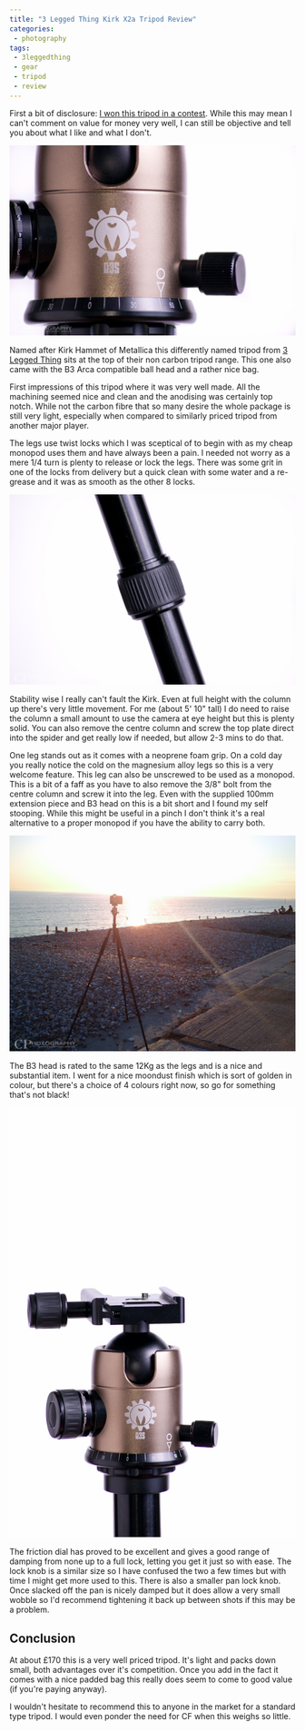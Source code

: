 ```yaml
---
title: "3 Legged Thing Kirk X2a Tripod Review"
categories:
 - photography
tags:
 - 3leggedthing
 - gear
 - tripod
 - review
---
```

First a bit of disclosure: [I won this tripod in a contest][contest]. While this may mean I can't comment on value for money very well, I can still be objective and tell you about what I like and what I don't.

<img class="padded center"
		alt="3 Legged Thing B3 head"
		src="/images/2011-10-10-3-legged-thing-kirk-x2a-tripod-review/DSC_0043.jpg" />

<!-- more -->

Named after Kirk Hammet of Metallica this differently named tripod from [3 Legged Thing][3lt] sits at the top of their non carbon tripod range. This one also came with the B3 Arca compatible ball head and a rather nice bag.

First impressions of this tripod where it was very well made. All the machining seemed nice and clean and the anodising was certainly top notch. While not the carbon fibre that so many desire the whole package is still very light, especially when compared to similarly priced tripod from another major player.

The legs use twist locks which I was sceptical of to begin with as my cheap monopod uses them and have always been a pain. I needed not worry as a mere 1/4 turn is plenty to release or lock the legs. There was some grit in one of the locks from delivery but a quick clean with some water and a re-grease and it was as smooth as the other 8 locks.

<img class="padded center"
		alt="Leg Lock"
		src="/images/2011-10-10-3-legged-thing-kirk-x2a-tripod-review/DSC_0032.jpg" />

Stability wise I really can't fault the Kirk. Even at full height with the column up there's very little movement. For me (about 5' 10" tall) I do need to raise the column a small amount to use the camera at eye height but this is plenty solid. You can also remove the centre column and screw the top plate direct into the spider and get really low if needed, but allow 2-3 mins to do that.

One leg stands out as it comes with a neoprene foam grip. On a cold day you really notice the cold on the magnesium alloy legs so this is a very welcome feature. This leg can also be unscrewed to be used as a monopod. This is a bit of a faff as you have to also remove the 3/8" bolt from the centre column and screw it into the leg. Even with the supplied 100mm extension piece and B3 head on this is a bit short and I found my self stooping. While this might be useful in a pinch I don't think it's a real alternative to a proper monopod if you have the ability to carry both.

<img class="padded center"
		alt="The Kirk in action"
		src="/images/2011-10-10-3-legged-thing-kirk-x2a-tripod-review/IMG_20111002_181201.jpg" />

The B3 head is rated to the same 12Kg as the legs and is a nice and substantial item. I went for a nice moondust finish which is sort of golden in colour, but there's a choice of 4 colours right now, so go for something that's not black!

<img class="padded center border"
		alt="3 Legged Thing B3"
		src="/images/2011-10-10-3-legged-thing-kirk-x2a-tripod-review/DSC_0039.jpg" />

The friction dial has proved to be excellent and gives a good range of damping from none up to a full lock, letting you get it just so with ease. The lock knob is a similar size so I have confused the two a few times but with time I might get more used to this. There is also a smaller pan lock knob. Once slacked off the pan is nicely damped but it does allow a very small wobble so I'd recommend tightening it back up between shots if this may be a problem.

## Conclusion
At about £170 this is a very well priced tripod. It's light and packs down small, both advantages over it's competition. Once you add in the fact it comes with a nice padded bag this really does seem to come to good value (if you're paying anyway).

I wouldn't hesitate to recommend this to anyone in the market for a standard type tripod. I would even ponder the need for CF when this weighs so little.

[contest]: /2011/09/15/it-came-from-stagsden/
[3lt]: https://www.3leggedthing.com/
